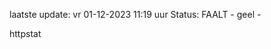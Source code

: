 laatste update: 
vr 01-12-2023 11:19   uur 
Status: FAALT - geel - 
<div class="service Y">httpstat</div>